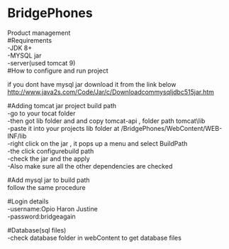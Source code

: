 # BridgePhones
Product management<br/>
#Requirements<br/>
-JDK 8+<br/>
-MYSQL jar<br/>
-server(used tomcat 9)<br/>
#How to configure and run project

if you dont have mysql jar download it from the link below<br/>
http://www.java2s.com/Code/Jar/c/Downloadcommysqljdbc515jar.htm</br>

#Adding tomcat jar project build path<br/>
-go to your tocat folder <br/>
-then got lib folder and and copy tomcat-api , folder path tomcat\lib<br/>
-paste it into your projects lib folder at /BridgePhones/WebContent/WEB-INF/lib<br/>
-right click on the jar , it pops up a menu and select BuildPath<br/>
-the click configurebuild path<br/>
-check the jar and the apply<br/>
-Also make sure all the other dependencies are checked <br/>

#Add mysql jar to build path<br/>
follow the same procedure<br/>

#Login details<br>
-username:Opio Haron Justine<br> 
-password:bridgeagain<br>

#Database(sql files)<br>
-check database folder in webContent to get database files<br>
